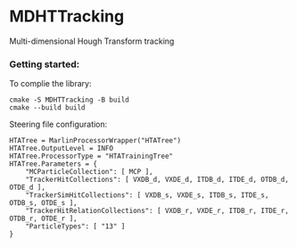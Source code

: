 # MDHTTracking
Multi-dimensional Hough Transform tracking

### Getting started:

To complie the library:
```
cmake -S MDHTTracking -B build
cmake --build build
```
Steering file configuration:
```
HTATree = MarlinProcessorWrapper("HTATree")
HTATree.OutputLevel = INFO
HTATree.ProcessorType = "HTATrainingTree"
HTATree.Parameters = {
    "MCParticleCollection": [ MCP ],
    "TrackerHitCollections": [ VXDB_d, VXDE_d, ITDB_d, ITDE_d, OTDB_d, OTDE_d ],
    "TrackerSimHitCollections": [ VXDB_s, VXDE_s, ITDB_s, ITDE_s, OTDB_s, OTDE_s ],
    "TrackerHitRelationCollections": [ VXDB_r, VXDE_r, ITDB_r, ITDE_r, OTDB_r, OTDE_r ],
    "ParticleTypes": [ "13" ]
}
```
